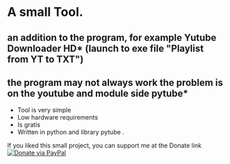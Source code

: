 # A small Tool.
## an addition to the program, for example Yutube Downloader HD* (launch to exe file "Playlist from YT to TXT")
## the program may not always work the problem is on the youtube and module side pytube*


- Tool is very simple
- Low hardware requirements
- Is gratis
- Written in python and library pytube .

If you liked this small project, you can support me at the Donate link    [![Donate via PayPal](https://img.shields.io/badge/Donate-PayPal-blue.svg)](https://www.paypal.me/wampirlucas)


